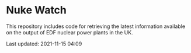 # Nuke Watch

This repository includes code for retrieving the latest information available on the output of EDF nuclear power plants in the UK.

Last updated: 2021-11-15 04:09
